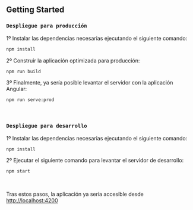 ## Getting Started

### `Despliegue para producción`<br>
1º Instalar las dependencias necesarias ejecutando el siguiente comando:
```bash
npm install
```
2º Construir la aplicación optimizada para producción:
```bash
npm run build
```
3º Finalmente, ya sería posible levantar el servidor con la aplicación Angular:
```bash
npm run serve:prod
```

<br>

### `Despliegue para desarrollo`<br>
1º Instalar las dependencias necesarias ejecutando el siguiente comando:
```bash
npm install
```
2º Ejecutar el siguiente comando para levantar el servidor de desarrollo:
```bash
npm start
```

<br>

Tras estos pasos, la aplicación ya sería accesible desde [http://localhost:4200](http://localhost:4200)